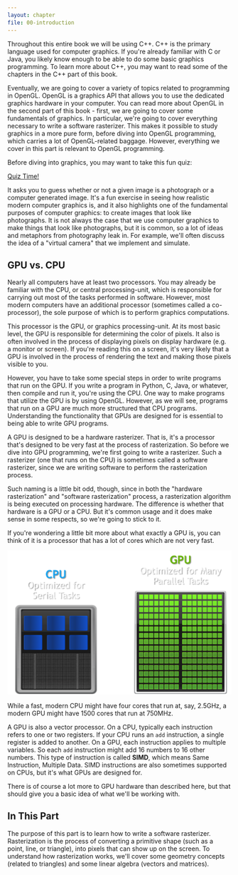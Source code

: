 ```yaml
---
layout: chapter
file: 00-introduction
---
```


Throughout this entire book we will be using C++.
C++ is the primary language used for computer graphics.
If you're already familiar with C or Java, you likely know enough to be able to do some basic graphics programming.
To learn more about C++, you may want to read some of the chapters in the C++ part of this book.

Eventually, we are going to cover a variety of topics related to programming in OpenGL.
OpenGL is a graphics API that allows you to use the dedicated graphics hardware in your computer.
You can read more about OpenGL in the second part of this book -
first, we are going to cover some fundamentals of graphics.
In particular, we're going to cover everything necessary to write a software rasterizer.
This makes it possible to study graphics in a more pure form, before diving into OpenGL programming,
which carries a lot of OpenGL-related baggage.
However, everything we cover in this part is relevant to OpenGL programming.

Before diving into graphics, you may want to take this fun quiz:

[Quiz Time!](http://area.autodesk.com/fakeorfoto/)

It asks you to guess whether or not a given image is a photograph or a computer generated image.
It's a fun exercise in seeing how realistic modern computer graphics is, and it also highlights
one of the fundamental purposes of computer graphics: to create images that look like photographs.
It is not always the case that we use computer graphics to make things that look like photographs,
but it is common, so a lot of ideas and metaphors from photography leak in.
For example, we'll often discuss the idea of a "virtual camera" that we implement and simulate.



## GPU vs. CPU

Nearly all computers have at least two processors.
You may already be familiar with the CPU, or central processing-unit,
which is responsible for carrying out most of the tasks performed in software.
However, most modern computers have an additional processor (sometimes called a co-processor),
the sole purpose of which is to perform graphics computations.

This processor is the GPU, or graphics processing-unit.
At its most basic level, the GPU is responsible for determining the color of pixels.
It also is often involved in the process of displaying pixels on display hardware (e.g. a monitor or screen).
If you're reading this on a screen, it's very likely that a GPU is involved in the process of rendering the
text and making those pixels visible to you.

However, you have to take some special steps in order to write programs that run on the GPU.
If you write a program in Python, C, Java, or whatever, then compile and run it, you're using the CPU.
One way to make programs that utilize the GPU is by using OpenGL.
However, as we will see, programs that run on a GPU are much more structured that CPU programs.
Understanding the functionality that GPUs are designed for is essential to being able to write GPU programs.

A GPU is designed to be a hardware rasterizer.
That is, it's a processor that's designed to be very fast at the process of rasterization.
So before we dive into GPU programming, we're first going to write a rasterizer.
Such a rasterizer (one that runs on the CPU) is sometimes called a software rasterizer,
since we are writing software to perform the rasterization process.

Such naming is a little bit odd, though, since in both the "hardware rasterization"
and "software rasterization" process, a rasterization algorithm is being executed on processing hardware.
The difference is whether that hardware is a GPU or a CPU.
But it's common usage and it does make sense in some respects, so we're going to stick to it.

If you're wondering a little bit more about what exactly a GPU is,
you can think of it is a processor that has a lot of cores which are not very fast.

<img src="figures/cpu-vs-gpu.png" alt="cpu vs gpu" class="img-thumbnail" />

While a fast, modern CPU might have four cores that run at, say, 2.5GHz,
a modern GPU might have 1500 cores that run at 750MHz.

A GPU is also a vector processor.
On a CPU, typically each instruction refers to one or two registers.
If your CPU runs an `add` instruction, a single register is added to another.
On a GPU, each instruction applies to multiple variables.
So each `add` instruction might add 16 numbers to 16 other numbers.
This type of instruction is called **SIMD**, which means
Same Instruction, Multiple Data.
SIMD instructions are also sometimes supported on CPUs,
but it's what GPUs are designed for.

There is of course a lot more to GPU hardware than described here,
but that should give you a basic idea of what we'll be working with.


## In This Part

The purpose of this part is to learn how to write a software rasterizer.
Rasterization is the process of converting a primitive shape (such as a point, line, or triangle),
into pixels that can show up on the screen.
To understand how rasterization works, we'll cover some geometry concepts
(related to triangles) and some linear algebra (vectors and matrices).
